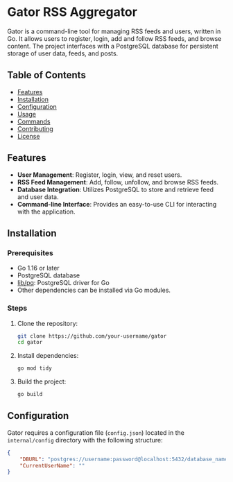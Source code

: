 # Gator RSS Aggregator

Gator is a command-line tool for managing RSS feeds and users, written in Go. It allows users to register, login, add and follow RSS feeds, and browse content. The project interfaces with a PostgreSQL database for persistent storage of user data, feeds, and posts.

## Table of Contents

- [Features](#features)
- [Installation](#installation)
- [Configuration](#configuration)
- [Usage](#usage)
- [Commands](#commands)
- [Contributing](#contributing)
- [License](#license)

## Features

- **User Management**: Register, login, view, and reset users.
- **RSS Feed Management**: Add, follow, unfollow, and browse RSS feeds.
- **Database Integration**: Utilizes PostgreSQL to store and retrieve feed and user data.
- **Command-line Interface**: Provides an easy-to-use CLI for interacting with the application.

## Installation

### Prerequisites

- Go 1.16 or later
- PostgreSQL database
- [lib/pq](https://github.com/lib/pq): PostgreSQL driver for Go
- Other dependencies can be installed via Go modules.

### Steps

1. Clone the repository:
    ```bash
    git clone https://github.com/your-username/gator
    cd gator
    ```

2. Install dependencies:
    ```bash
    go mod tidy
    ```

3. Build the project:
    ```bash
    go build
    ```

## Configuration

Gator requires a configuration file (`config.json`) located in the `internal/config` directory with the following structure:

```json
{
    "DBURL": "postgres://username:password@localhost:5432/database_name?sslmode=disable",
    "CurrentUserName": ""
}
